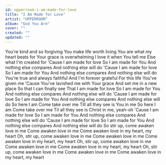 ```yaml
---
id: upperroom-i-am-made-for-love
title: "I Am Made for Love"
artist: "UPPERROOM"
album: "God You Are"
cover: ""
created: ""
updated: ""
---
```


You're kind and so forgiving You make life worth living You are what my heart beats for Your grace is overwhelming I love it when You tell me Else what I'm created for 'Cause I am made for love So I am made for You And nothing else compares And nothing else will do 'Cause I am made for love So I am made for You And nothing else compares And nothing else will do You're true and always faithful And I'm forever grateful For this life You've given me 'Cause You've lavished me with Your grace And set me in a new place So that I can finally see That I am made for love So I am made for You And nothing else compares And nothing else will do 'Cause I am made for love So I am made for You And nothing else compares And nothing else will do So here I am Come take over me Till all they see is You in me So here I am Come take over me Til all they see is Christ in me, yeah-oh 'Cause I am made for love So I am made for You And nothing else compares And nothing else will do 'Cause I am made for love So I am made for You And nothing else compares And nothing else will do So stir up, come awaken love in me Come awaken love in me Come awaken love in my heart, my heart Oh, stir up, come awaken love in me Come awaken love in me Come awaken love in my heart, my heart Oh, stir up, come awaken love in me Come awaken love in me Come awaken love in my heart, my heart Oh, stir up, come awaken love in me Come awaken love in me Come awaken love in my heart, my heart